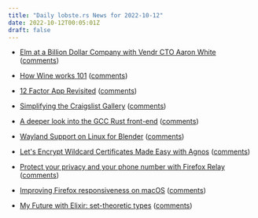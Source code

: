 ```yaml
---
title: "Daily lobste.rs News for 2022-10-12"
date: 2022-10-12T00:05:01Z
draft: false
---
```






- [Elm at a Billion Dollar Company with Vendr CTO Aaron White](https://elm-radio.com/episode/elm-at-a-billion-dollar-company/)
  ([comments](https://lobste.rs/s/ehqmv2/elm_at_billion_dollar_company_with_vendr))



- [How Wine works 101](https://werat.dev/blog/how-wine-works-101/)
  ([comments](https://lobste.rs/s/7f8exp/how_wine_works_101))



- [12 Factor App Revisited](https://architecturenotes.co/12-factor-app-revisited/)
  ([comments](https://lobste.rs/s/wq2pbe/12_factor_app_revisited))



- [Simplifying the Craigslist Gallery](https://tdarb.org/blog/craigslist-gallery.html)
  ([comments](https://lobste.rs/s/9taha7/simplifying_craigslist_gallery))



- [A deeper look into the GCC Rust front-end](https://lwn.net/SubscriberLink/909887/c69ee127309e50e3/)
  ([comments](https://lobste.rs/s/crgmtb/deeper_look_into_gcc_rust_front_end))



- [Wayland Support on Linux for Blender](https://code.blender.org/2022/10/wayland-support-on-linux/)
  ([comments](https://lobste.rs/s/ia33jn/wayland_support_on_linux_for_blender))



- [Let's Encrypt Wildcard Certificates Made Easy with Agnos](https://ocamlpro.com/blog/2022_10_05_agnos_0.1.0-beta)
  ([comments](https://lobste.rs/s/hqvkid/let_s_encrypt_wildcard_certificates_made))



- [Protect your privacy and your phone number with Firefox Relay](https://blog.mozilla.org/en/privacy-security/hide-your-phone-number-with-firefox-relay/)
  ([comments](https://lobste.rs/s/azqqe5/protect_your_privacy_your_phone_number))



- [Improving Firefox responsiveness on macOS](https://hacks.mozilla.org/2022/10/improving-firefox-responsiveness-on-macos/)
  ([comments](https://lobste.rs/s/tbwed0/improving_firefox_responsiveness_on))



- [My Future with Elixir: set-theoretic types](https://elixir-lang.org/blog/2022/10/05/my-future-with-elixir-set-theoretic-types/)
  ([comments](https://lobste.rs/s/t23dgt/my_future_with_elixir_set_theoretic_types))


